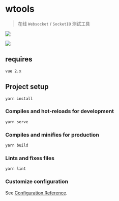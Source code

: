 # wtools

>在线 `Websocket` / `SocketIO` 测试工具
> 
> 

![](https://github.com/lbaf23/wtools/blob/main/images/websocket1.PNG)

![](https://github.com/lbaf23/wtools/blob/main/images/socketio1.PNG)

## requires
```
vue 2.x
```

## Project setup
```
yarn install
```

### Compiles and hot-reloads for development
```
yarn serve
```

### Compiles and minifies for production
```
yarn build
```

### Lints and fixes files
```
yarn lint
```

### Customize configuration
See [Configuration Reference](https://cli.vuejs.org/config/).
